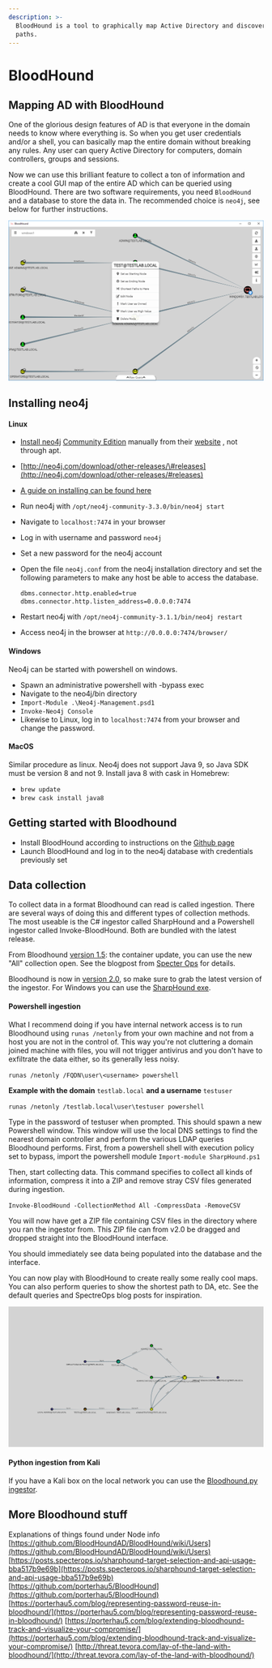 ```yaml
---
description: >-
  BloodHound is a tool to graphically map Active Directory and discover attack
  paths.
---
```


# BloodHound

## Mapping AD with BloodHound

One of the glorious design features of AD is that everyone in the domain needs to know where everything is. So when you get user credentials and/or a shell, you can basically map the entire domain without breaking any rules. Any user can query Active Directory for computers, domain controllers, groups and sessions.

Now we can use this brilliant feature to collect a ton of information and create a cool GUI map of the entire AD which can be queried using BloodHound. There are two software requirements, you need `BloodHound` and a database to store the data in. The recommended choice is `neo4j`, see below for further instructions.

![Example picture](../.gitbook/assets/image%20%2845%29.png)

## Installing neo4j

#### Linux

* [Install neo4j](https://neo4j.com/developer/kb/how-do-i-enable-remote-https-access-with-neo4j-30x/) [Community Edition](https://neo4j.com/download/community-edition/) manually from their [website](https://neo4j.com/download/?ref=hro) , not through apt.
* [http://neo4j.com/download/other-releases/\#releases](http://neo4j.com/download/other-releases/#releases)
* [A guide on installing can be found here](https://stealingthe.network/quick-guide-to-installing-bloodhound-in-kali-rolling/)
* Run neo4j with `/opt/neo4j-community-3.3.0/bin/neo4j start`
* Navigate to `localhost:7474` in your browser
* Log in with username and password `neo4j` 
* Set a new password for the neo4j account
* Open the file `neo4j.conf`  from the neo4j installation directory and set the following parameters to make any host be able to access the database.

  ```text
  dbms.connector.http.enabled=true
  dbms.connector.http.listen_address=0.0.0.0:7474
  ```

* Restart neo4j with  `/opt/neo4j-community-3.1.1/bin/neo4j restart`
* Access neo4j in the browser at `http://0.0.0.0:7474/browser/`

#### Windows

Neo4j can be started with powershell on windows.

* Spawn an administrative powershell with -bypass exec
* Navigate to the neo4j/bin directory
* `Import-Module .\Neo4j-Management.psd1`
* `Invoke-Neo4j Console`
* Likewise to Linux, log in to `localhost:7474` from your browser and change the password.

#### MacOS

Similar procedure as linux. Neo4j does not support Java 9, so Java SDK must be version 8 and not 9. Install java 8 with cask in Homebrew:

* `brew update`
* `brew cask install java8`

## Getting started with Bloodhound

* Install BloodHound according to instructions on the [Github page](https://github.com/BloodHoundAD/BloodHound/wiki/Getting-started)
* Launch BloodHound and log in to the neo4j database with credentials previously set

## Data collection

To collect data in a format Bloodhound can read is called ingestion. There are several ways of doing this and different types of collection methods. The most useable is the C\# ingestor called SharpHound and a Powershell ingestor called Invoke-BloodHound. Both are bundled with the latest release.

From Bloodhound [version 1.5](https://github.com/BloodHoundAD/BloodHound/releases/tag/1.5): the container update, you can use the new "All" collection open. See the blogpost from [Specter Ops](https://posts.specterops.io/bloodhound-1-5-the-container-update-fdf1ed2ad9da) for details.

Bloodhound is now in [version 2.0](https://github.com/BloodHoundAD/BloodHound/releases/tag/2.0.3.1), so make sure to grab the latest version of the ingestor. For Windows you can use the [SharpHound exe](https://github.com/BloodHoundAD/BloodHound/blob/master/Ingestors/SharpHound.exe).

#### Powershell ingestion

What I recommend doing if you have internal network access is to run Bloodhound using `runas /netonly` from your own machine and not from a host you are not in the control of. This way you're not cluttering a domain joined machine with files, you will not trigger antivirus and you don't have to exfiltrate the data either, so its generally less noisy.

`runas /netonly /FQDN\user\<username> powershell`

**Example with the domain** `testlab.local` **and a username** `testuser`

`runas /netonly /testlab.local\user\testuser powershell` 

Type in the password of testuser when prompted. This should spawn a new Powershell window. This window will use the local DNS settings to find the nearest domain controller and perform the various LDAP queries Bloodhound performs. First, from a powershell shell with execution policy set to bypass, import the powershell module `Import-module SharpHound.ps1` 

Then, start collecting data. This command specifies to collect all kinds of information, compress it into a ZIP and remove stray CSV files generated during ingestion.

`Invoke-BloodHound -CollectionMethod All -CompressData -RemoveCSV`

You will now have get a ZIP file containing CSV files in the directory where you ran the ingestor from. This ZIP file can from v2.0 be dragged and dropped straight into the BloodHound interface.

You should immediately see data being populated into the database and the interface.

You can now play with BloodHound to create really some really cool maps. You can also perform queries to show the shortest path to DA, etc. See the default queries and SpectreOps blog posts for inspiration.

![Example picture](../.gitbook/assets/image%20%2815%29.png)

#### Python ingestion from Kali

If you have a Kali box on the local network you can use the [ Bloodhound.py ingestor](https://github.com/fox-it/BloodHound.py).

## More Bloodhound stuff

Explanations of things found under Node info [https://github.com/BloodHoundAD/BloodHound/wiki/Users](https://github.com/BloodHoundAD/BloodHound/wiki/Users) [https://posts.specterops.io/sharphound-target-selection-and-api-usage-bba517b9e69b](https://posts.specterops.io/sharphound-target-selection-and-api-usage-bba517b9e69b) [https://github.com/porterhau5/BloodHound](https://github.com/porterhau5/BloodHound) [https://porterhau5.com/blog/representing-password-reuse-in-bloodhound/](https://porterhau5.com/blog/representing-password-reuse-in-bloodhound/) [https://porterhau5.com/blog/extending-bloodhound-track-and-visualize-your-compromise/](https://porterhau5.com/blog/extending-bloodhound-track-and-visualize-your-compromise/) [http://threat.tevora.com/lay-of-the-land-with-bloodhound/](http://threat.tevora.com/lay-of-the-land-with-bloodhound/)

